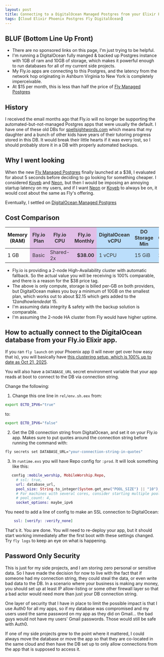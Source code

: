 ```yaml
---
layout: post
title: Connecting to a DigitalOcean Managed Postgres from your Elixir Phoenix app on Fly.io
tags: [Cloud Elixir Phoenix Postgres Fly DigitalOcean]
---
```


## BLUF (Bottom Line Up Front)

- There are no sponsored links on this page, I'm just trying to be helpful.
- I'm running a DigitalOcean fully manged & backed up Postgres instance with 1GB of ram and 10GB of storage, which makes it powerful enough to run databases for all of my current side projects.
- My Fly.io apps are connecting to this Postgres, and the latency from the network hop originating in Ashburn Virginia to New York is completely imperceivable.
- At $15 per month, this is less than half the price of [Fly Managed Postgres](https://fly.io/docs/mpg/)

## History

I received the email months ago that Fly.io will no longer be supporting the automated-but-not-managed Postgres apps that were usually the default. I have one of these old DBs for [spellsightwords.com](https://spellsightwords.com/) which means that my daughter and a bunch of other kids have years of their tutoring progress stored in this DB. It would break their little hearts if it was every lost, so I should probably store it in a DB with properly automated backups.

## Why I went looking

When the new [Fly Managed Postgres](https://fly.io/docs/mpg/) finally launched at a $38, I evaluated for about 5 seconds before deciding to go looking for something cheaper. I considered [Koyeb](https://koyeb.com/) and [Neon](http://neon.com/), but then I would be imposing an annoying startup latency on my users, and if I want [Neon](http://neon.com/) or [Koyeb](https://koyeb.com/) to always be on, it would cost about the same as Fly's offering.

Eventually, I settled on [DigitalOcean Managed Postgres](https://www.digitalocean.com/products/managed-databases-postgresql)

## Cost Comparison

<table>
  <thead>
    <tr>
      <th>Memory (RAM)</th>
      <th style="background-color: #e1bee7; color: #333;">Fly.io Plan</th>
      <th style="background-color: #e1bee7; color: #333;">Fly.io CPU</th>
      <th style="background-color: #e1bee7; color: #333;">Fly.io Monthly</th>
      <th style="background-color: #bbdefb; color: #333;">DigitalOcean vCPU</th>
      <th style="background-color: #bbdefb; color: #333;">DO Storage Min</th>
      <th style="background-color: #bbdefb; color: #333;">DO Conn Limit</th>
      <th style="background-color: #bbdefb; color: #333;">DO Monthly</th>
    </tr>
  </thead>
  <tbody>
    <tr>
      <td>1 GB</td>
      <td style="background-color: #e1bee7; color: #333;">Basic</td>
      <td style="background-color: #e1bee7; color: #333;">Shared-2x</td>
      <td style="background-color: #e1bee7; color: #333; text-align: right;"><strong>$38.00</strong></td>
      <td style="background-color: #bbdefb; color: #333;">1 vCPU</td>
      <td style="background-color: #bbdefb; color: #333;">15 GiB</td>
      <td style="background-color: #bbdefb; color: #333;">22</td>
      <td style="background-color: #bbdefb; color: #333; text-align: right;"><strong>$12.00</strong></td>
    </tr>
  </tbody>
</table>

- Fly.io is providing a 2-node High-Availability cluster with automatic fallback. So the actual value you will be receiving is 100% comparable, and there is a reason for the $38 price tag.
- The above is only compute, storage is billed per-GB on both providers, but DigitalOcean makes you buy a minimum of 10GB on the smallest plan, which works out to about $2.15 which gets added to the $12 and how I ended at ~$15.
- I'm assuming data integrity & safety with the backup solution is comparable.
- I'm assuming the 2-node HA cluster from Fly would have higher uptime.

## How to actually connect to the DigitalOcean database from your Fly.io Elixir app.

If you ran `fly launch` on your Phoenix app (I will never get over how easy that is), you will basically have [this clustering setup, which is 100% up to date as Oct 21, 2025](https://fly.io/docs/elixir/the-basics/clustering/).

You will also have a `DATABASE_URL` secret environment variable that your app reads at boot to connect to the DB via connection string.

Change the following:

1. Change this one line in `rel/env.sh.eex` from:

```bash
export ECTO_IPV6="true"
```

to:

```bash
export ECTO_IPV6="false"
```

2. Get the DB connection string from DigitalOcean, and set it on your Fly.io app. Makes sure to put quotes around the connection string before running the command with:

```bash
fly secrets set DATABASE_URL="your-connection-string-in-quotes"
```

3. In `runtime.exs` you will have Repo config for `:prod`. It will look something like this:

```elixir
   config :mobile_worship, MobileWorship.Repo,
     # ssl: true,
     url: database_url,
     pool_size: String.to_integer(System.get_env("POOL_SIZE") || "10"),
     # For machines with several cores, consider starting multiple pools of `pool_size`
     # pool_count: 4,
     socket_options: maybe_ipv6
```

You need to add a line of config to make an SSL connection to DigitalOcean:

```elixir
    ssl: [verify: :verify_none]
```

That's it. You are done. You will need to re-deploy your app, but it should start working immediately after the first boot with these settings changed. Try `fly logs` to keep an eye on what is happening.

## Password Only Security

This is just for my side projects, and I am storing zero personal or sensitive data. So I have made the decision for now to live with the fact that if someone had my connection string, they could steal the data, or even write bad data to the DB. In a scenario where your business is making any money, you should set up at least IP allow-listing or some other firewall layer so that a bad actor would need more than just your DB connection string.

One layer of security that I have in place to limit the possible impact is that I use Auth0 for all my apps, so if my database was compromised and my users used the same password on my app as they did on Gmail... the bad guys would not have my users' Gmail passwords. Those would still be safe with Auth0.

If one of my side projects grew to the point where it mattered, I could always move the database or move the app so that they are co-located in the same cloud and then have the DB set up to only allow connections from the app that is supposed to access it.
